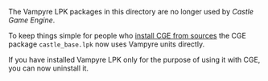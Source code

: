 The Vampyre LPK packages in this directory are no longer used by _Castle Game Engine_.

To keep things simple for people who [install CGE from sources](https://castle-engine.io/compiling_from_source.php) the CGE package `castle_base.lpk` now uses Vampyre units directly.

If you have installed Vampyre LPK only for the purpose of using it with CGE, you can now uninstall it.